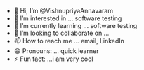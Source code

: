 - 👋 Hi, I’m @VishnupriyaAnnavaram
- 👀 I’m interested in ... software testing 
- 🌱 I’m currently learning ... software testing 
- 💞️ I’m looking to collaborate on ...
- 📫 How to reach me ... email, LinkedIn 
- 😄 Pronouns: ... quick learner 
- ⚡ Fun fact: ...i am very cool 

<!---
VishnupriyaAnnavaram/VishnupriyaAnnavaram is a ✨ special ✨ repository because its `README.md` (this file) appears on your GitHub profile.
You can click the Preview link to take a look at your changes.
--->
